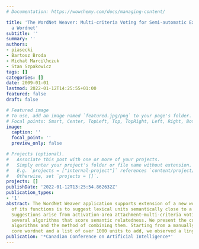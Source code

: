 ```yaml
---
# Documentation: https://wowchemy.com/docs/managing-content/

title: 'The WordNet Weaver: Multi-criteria Voting for Semi-automatic Extension of
  a Wordnet'
subtitle: ''
summary: ''
authors:
- piasecki
- Bartosz Broda
- Michał Marci\ŉczuk
- Stan Szpakowicz
tags: []
categories: []
date: 2009-01-01
lastmod: 2022-01-12T14:25:55+01:00
featured: false
draft: false

# Featured image
# To use, add an image named `featured.jpg/png` to your page's folder.
# Focal points: Smart, Center, TopLeft, Top, TopRight, Left, Right, BottomLeft, Bottom, BottomRight.
image:
  caption: ''
  focal_point: ''
  preview_only: false

# Projects (optional).
#   Associate this post with one or more of your projects.
#   Simply enter your project's folder or file name without extension.
#   E.g. `projects = ["internal-project"]` references `content/project/deep-learning/index.md`.
#   Otherwise, set `projects = []`.
projects: []
publishDate: '2022-01-12T13:25:54.862632Z'
publication_types:
- '1'
abstract: The WordNet Weaver application supports extension of a new wordnet. One
  of its functions is to suggest lexical units semantically close to a given unit.
  Suggestions arise from activation-area attachment–multi-criteria voting based on
  several algorithms that score semantic relatedness. We present the contributing
  algorithms and the method of combining them. Starting from a manually constructed
  core wordnet and a list of over 1000 units to add, we observed a linguist at work.
publication: '*Canadian Conference on Artificial Intelligence*'
---
```

